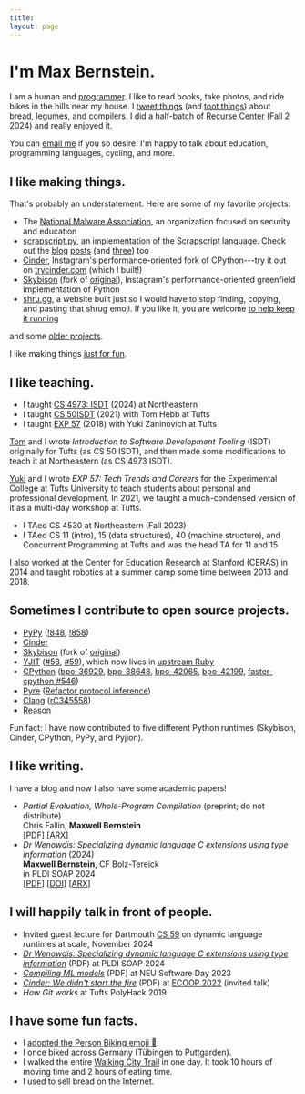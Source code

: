 ```yaml
---
title:
layout: page
---
```


<a rel="me" style="display:none;" href="https://mastodon.social/@tekknolagi">Mastodon</a>

# I'm Max Bernstein.

I am a human and [programmer](https://github.com/tekknolagi). I like to read
books, take photos, and ride bikes in the hills near my house. I [tweet
things](https://twitter.com/tekknolagi) (and [toot
things](https://mastodon.social/@tekknolagi)) about bread, legumes, and
compilers. I did a half-batch of [Recurse Center]({{site.rc_scout}}) (Fall 2
2024) and really enjoyed it.

You can [email me](mailto:contact@bernsteinbear.com) if you so desire. I'm
happy to talk about education, programming languages, cycling, and more.

## I like making things.

That's probably an understatement. Here are some of my favorite projects:

* The [National Malware Association](https://nationalmalware.org/), an
  organization focused on security and education
* [scrapscript.py](https://github.com/tekknolagi/scrapscript), an
  implementation of the Scrapscript language. Check out the [blog](/blog/scrapscript/)
  [posts](/blog/scrapscript-baseline/) (and [three](/blog/scrapscript-tricks/))
  too
* [Cinder](https://github.com/facebookincubator/cinder), Instagram's
  performance-oriented fork of CPython---try it out on
  [trycinder.com](https://trycinder.com) (which I built!)
* [Skybison](https://github.com/tekknolagi/skybison) (fork of
  [original](https://github.com/facebookexperimental/skybison)), Instagram's
  performance-oriented greenfield implementation of Python
* [shru.gg](https://shru.gg), a website built just so I would have to stop
  finding, copying, and pasting that shrug emoji. If you like it, you are
  welcome [to help keep it running](https://github.com/sponsors/tekknolagi)

and some [older projects](/older-projects/).

I like making things [just for fun](https://justforfunnoreally.dev/).

## I like teaching.

* I taught [CS 4973: ISDT](/isdt/) (2024) at Northeastern
* I taught [CS 50ISDT](/isdt/) (2021) with Tom Hebb at Tufts
* I taught [EXP 57](/excollege/) (2018) with Yuki Zaninovich at Tufts

[Tom](https://tchebb.me/) and I wrote *Introduction to Software Development
Tooling* (ISDT) originally for Tufts (as CS 50 ISDT), and then made some
modifications to teach it at Northeastern (as CS 4973 ISDT).

[Yuki](https://yzan424.github.io/) and I wrote *EXP 57: Tech Trends and
Careers* for the Experimental College at Tufts University to teach students
about personal and professional development. In 2021, we taught a
much-condensed version of it as a multi-day workshop at Tufts.

* I TAed CS 4530 at Northeastern (Fall 2023)
* I TAed CS 11 (intro), 15 (data structures), 40 (machine structure), and
  Concurrent Programming at Tufts and was the head TA for 11 and 15

I also worked at the Center for Education Research at Stanford (CERAS) in 2014
and taught robotics at a summer camp some time between 2013 and 2018.

## Sometimes I contribute to open source projects.

* [PyPy](https://www.pypy.org/)
  ([!848](https://foss.heptapod.net/pypy/pypy/-/merge_requests/848),
  [!858](https://foss.heptapod.net/pypy/pypy/-/merge_requests/858))
* [Cinder](https://github.com/facebookincubator/cinder)
* [Skybison](https://github.com/tekknolagi/skybison)
  (fork of [original](https://github.com/facebookexperimental/skybison))
* [YJIT](https://github.com/Shopify/ruby)
  ([#58](https://github.com/Shopify/ruby/pull/58),
   [#59](https://github.com/Shopify/ruby/pull/59)),
  which now lives in [upstream Ruby](https://github.com/ruby/ruby)
* [CPython](https://www.python.org/)
  ([bpo-36929](https://github.com/python/cpython/pull/13392),
  [bpo-38648](https://github.com/python/cpython/pull/17002),
  [bpo-42065](https://github.com/python/cpython/pull/19940),
  [bpo-42199](https://github.com/python/cpython/pull/23031),
  [faster-cpython #546](https://github.com/faster-cpython/ideas/issues/546))
* [Pyre](https://pyre-check.org/)
  ([Refactor protocol inference](https://github.com/facebook/pyre-check/commit/f14577db5940c0b4087fffe209786cd4075f37df))
* [Clang](https://clang.llvm.org/)
  ([rC345558](https://reviews.llvm.org/rC345558))
* [Reason](https://github.com/facebook/reason)

Fun fact: I have now contributed to five different Python runtimes (Skybison,
Cinder, CPython, PyPy, and Pyjion).

## I like writing.

I have a blog and now I also have some academic papers!

* *Partial Evaluation, Whole-Program Compilation* (preprint; do not distribute) \
  Chris Fallin, **Maxwell Bernstein** \
  [[PDF](/assets/img/wasm-partial-eval.pdf)] [[ARX](https://arxiv.org/abs/2411.10559)]
* *Dr Wenowdis: Specializing dynamic language C extensions using type information* (2024) \
  **Maxwell Bernstein**, CF Bolz-Tereick \
  in PLDI SOAP 2024 \
  [[PDF](/assets/img/dr-wenowdis.pdf)] [[DOI](https://doi.org/10.1145/3652588.3663316)] [[ARX](https://arxiv.org/abs/2403.02420)]

## I will happily talk in front of people.

* Invited guest lecture for Dartmouth [CS 59](https://cosc59.gitlab.io/) on dynamic language runtimes at scale, November 2024
* [*Dr Wenowdis: Specializing dynamic language C extensions using type information*](/assets/img/dr-wenowdis-slides.pdf) (PDF) at PLDI SOAP 2024
* [*Compiling ML models*](/assets/img/compiling-ml-models.pdf) (PDF) at NEU Software Day 2023
* [*Cinder: We didn't start the fire*](/assets/img/ecoop2022.pdf) (PDF) at [ECOOP 2022](https://2022.ecoop.org/details/ICOOOLPS-2022-papers/5/Cinder-We-didn-t-start-the-fire) (invited talk)
* *How Git works* at Tufts PolyHack 2019

## I have some fun facts.

* I [adopted the Person Biking emoji 🚴](https://twitter.com/unicode/status/1341803011501223936).
* I once biked across Germany (Tübingen to Puttgarden).
* I walked the entire [Walking City Trail](https://www.bostontrails.org/) in
  one day. It took 10 hours of moving time and 2 hours of eating time.
* I used to sell bread on the Internet.
